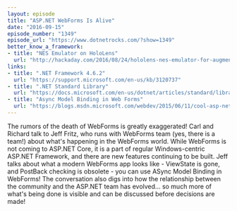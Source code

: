```yaml
---
layout: episode
title: "ASP.NET WebForms Is Alive"
date: "2016-09-15"
episode_number: "1349"
episode_url: "https://www.dotnetrocks.com/?show=1349"
better_know_a_framework:
- title: "NES Emulator on HoloLens"
  url: "http://hackaday.com/2016/08/24/hololens-nes-emulator-for-augmented-retro-gaming/"
links:
- title: ".NET Framework 4.6.2"
  url: "https://support.microsoft.com/en-us/kb/3120737"
- title: ".NET Standard Library"
  url: "https://docs.microsoft.com/en-us/dotnet/articles/standard/library"
- title: "Async Model Binding in Web Forms"
  url: "https://blogs.msdn.microsoft.com/webdev/2015/06/11/cool-asp-net-web-forms-features-in-2015-async-model-binding/"
---
```


The rumors of the death of WebForms is greatly exaggerated! Carl and Richard talk to Jeff Fritz, who runs with WebForms team (yes, there is a team!) about what's happening in the WebForms world. While WebForms is not coming to ASP.NET Core, it is a part of regular Windows-centric ASP.NET Framework, and there are new features continuing to be built. Jeff talks about what a modern WebForms app looks like - ViewState is gone, and PostBack checking is obsolete - you can use ASync Model Binding in WebForms! The conversation also digs into how the relationship between the community and the ASP.NET team has evolved... so much more of what's being done is visible and can be discussed before decisions are made!

